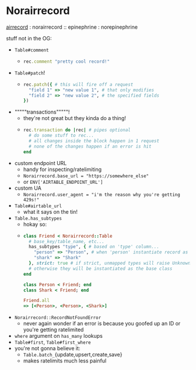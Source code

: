 # Norairrecord

[airrecord](https://github.com/sirupsen/airrecord) : norairrecord :: epinephrine : norepinephrine

stuff not in the OG:
* `Table#comment`
  * ```ruby
    rec.comment "pretty cool record!"
    ```
* `Table#patch`!
  * ```ruby
    rec.patch({ # this will fire off a request 
      "field 1" => "new value 1", # that only modifies
      "field 2" => "new value 2", # the specified fields
    })
    ```
* """""transactions"""""!
  * they're not great but they kinda do a thing!
  * ```ruby
    rec.transaction do |rec| # pipes optional
      # do some stuff to rec...
      # all changes inside the block happen in 1 request
      # none of the changes happen if an error is hit
    end
    ```
* custom endpoint URL
  * handy for inspecting/ratelimiting
  * `Norairrecord.base_url = "https://somewhere_else"`
  * or `ENV['AIRTABLE_ENDPOINT_URL']`
* custom UA
  * `Norairrecord.user_agent = "i'm the reason why you're getting 429s!"`
* `Table#airtable_url`
  * what it says on the tin!
* `Table.has_subtypes`
  * hokay so: 
  * ```ruby
    class Friend < Norairrecord::Table
      # base_key/table_name, etc...
      has_subtypes "type", { # based on 'type' column...
        "person" => "Person", # when 'person' instantiate record as Person 
        "shark" => "Shark"
      }, strict: true # if strict, unmapped types will raise UnknownTypeError
      # otherwise they will be instantiated as the base class
    end

    class Person < Friend; end
    class Shark < Friend; end
    
    Friend.all
    => [<Person>, <Person>, <Shark>]
    ```
* `Norairrecord::RecordNotFoundError`
  * never again wonder if an error is because you goofed up an ID or you're getting ratelimited
* `where` argument on `has_many` lookups
* `Table#first`, `Table#first_where`
* you're not gonna believe it:
  * `Table.batch_`{update,upsert,create,save}
  * makes ratelimits much less painful